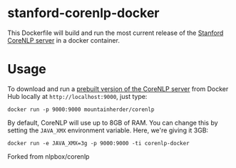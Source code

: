 stanford-corenlp-docker
=======================

This Dockerfile will build and run the most current release of the
[Stanford CoreNLP server](http://stanfordnlp.github.io/CoreNLP/corenlp-server.html) in a docker container.

Usage
=====

To download and run a [prebuilt version of the CoreNLP server](https://hub.docker.com/r/mountainherder/corenlp/)
from Docker Hub locally at ``http://localhost:9000``, just type:

```
docker run -p 9000:9000 mountainherder/corenlp
```

By default, CoreNLP will use up to 8GB of RAM. You can change this by setting
the `JAVA_XMX` environment variable. Here, we're giving it 3GB:

```
docker run -e JAVA_XMX=3g -p 9000:9000 -ti corenlp-docker
```

Forked from nlpbox/corenlp